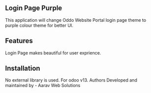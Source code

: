 <h2>Login Page Purple</h2></h2>
This application will change Oddo Website Portal login page theme to purple colour theme for better UI.

<h2>Features</h2></h2>
Login Page makes beautiful for user exprience.

<h2>Installation</h2>
No external library is used.
For odoo v13.
Authors
Developed and maintained by - Aarav Web Solutions
